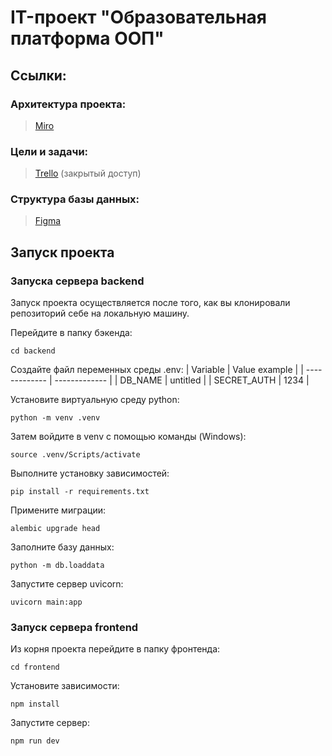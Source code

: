 # IT-проект "Образовательная платформа ООП"

## Ссылки:

### Архитектура проекта:

> [Miro]()

### Цели и задачи:

> [Trello](https://trello.com/b/Oj3UHJCU/gigoop) (закрытый доступ)

### Структура базы данных:

> [Figma](https://www.figma.com/board/GPE3nndbkOOPY9NNyKKXWF/gigaOOP-schema?node-id=0-1&t=QtS3mkE6LDU6i4ud-1)

## Запуск проекта
### Запуска сервера backend
Запуск проекта осуществляется после того, как вы клонировали репозиторий себе на локальную машину.

Перейдите в папку бэкенда:
```
cd backend
```

Создайте файл переменных среды .env:
| Variable | Value example |
| ------------- | ------------- |
| DB_NAME | untitled |
| SECRET_AUTH | 1234 |

Установите виртуальную среду python:
```
python -m venv .venv
```

Затем войдите в venv с помощью команды (Windows):
```
source .venv/Scripts/activate
```

Выполните установку зависимостей:
```
pip install -r requirements.txt
```

Примените миграции:
```
alembic upgrade head
```

Заполните базу данных:
```
python -m db.loaddata
```

Запустите сервер uvicorn:
```
uvicorn main:app
```

### Запуск сервера frontend
Из корня проекта перейдите в папку фронтенда:
```
cd frontend
```

Установите зависимости:
```
npm install
```

Запустите сервер:
```
npm run dev
```
